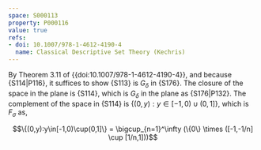 ```yaml
---
space: S000113
property: P000116
value: true
refs:
- doi: 10.1007/978-1-4612-4190-4
  name: Classical Descriptive Set Theory (Kechris)
---
```


By Theorem 3.11 of {{doi:10.1007/978-1-4612-4190-4}}, and because {S114|P116}, it suffices
to show {S113} is $G_\delta$ in {S176}. The closure of the space in the plane
is {S114}, which is $G_\delta$ in the plane as {S176|P132}.
The complement of the space in {S114} is $\{(0,y):y\in[-1,0)\cup(0,1]\}$, which is $F_\sigma$ as,

$$\{(0,y):y\in[-1,0)\cup(0,1]\} = \bigcup_{n=1}^\infty (\{0\} \times ([-1,-1/n] \cup [1/n,1]))$$
